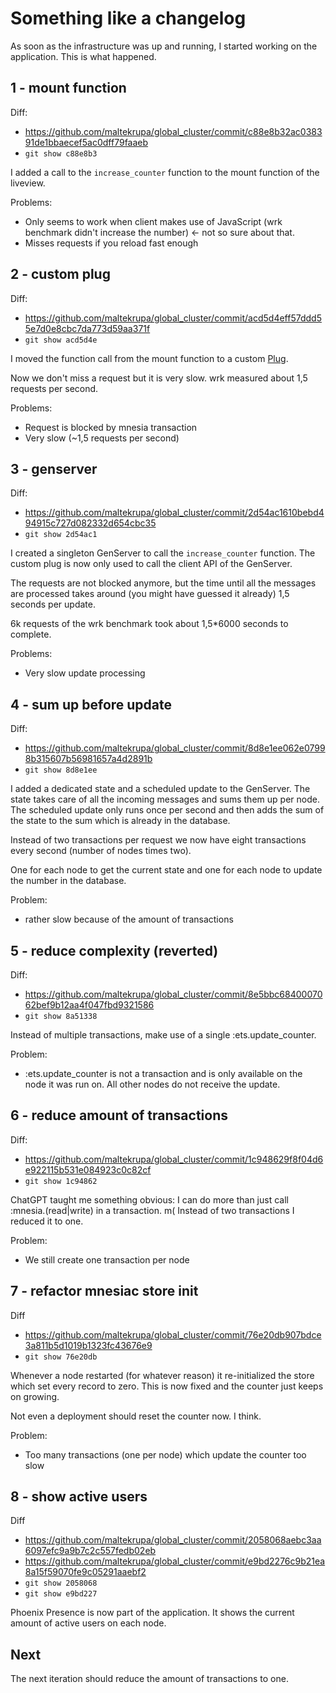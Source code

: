 # Something like a changelog

As soon as the infrastructure was up and running, I started working on the
application. This is what happened.

## 1 - mount function

Diff:
- https://github.com/maltekrupa/global_cluster/commit/c88e8b32ac038391de1bbaecef5ac0dff79faaeb
- `git show c88e8b3`

I added a call to the `increase_counter` function to the mount function of the liveview.

Problems:
- Only seems to work when client makes use of JavaScript (wrk benchmark didn't increase the number) <- not so sure about that.
- Misses requests if you reload fast enough

## 2 - custom plug

Diff:
- https://github.com/maltekrupa/global_cluster/commit/acd5d4eff57ddd55e7d0e8cbc7da773d59aa371f
- `git show acd5d4e`

I moved the function call from the mount function to a custom [Plug](https://hexdocs.pm/phoenix/plug.html).

Now we don't miss a request but it is very slow. wrk measured about 1,5 requests per second.

Problems:
- Request is blocked by mnesia transaction
- Very slow (~1,5 requests per second)

## 3 - genserver

Diff:
- https://github.com/maltekrupa/global_cluster/commit/2d54ac1610bebd494915c727d082332d654cbc35
- `git show 2d54ac1`

I created a singleton GenServer to call the `increase_counter` function. The custom plug is now only used to call the client API of the GenServer.

The requests are not blocked anymore, but the time until all the messages are processed takes around (you might have guessed it already) 1,5 seconds per update.

6k requests of the wrk benchmark took about 1,5*6000 seconds to complete.

Problems:
- Very slow update processing

## 4 - sum up before update

Diff:
- https://github.com/maltekrupa/global_cluster/commit/8d8e1ee062e07998b315607b56981657a4d2891b
- `git show 8d8e1ee`

I added a dedicated state and a scheduled update to the GenServer.
The state takes care of all the incoming messages and sums them up per node. The scheduled update only runs once per second and then adds the sum of the state to the sum which is already in the database.

Instead of two transactions per request we now have eight transactions every second (number of nodes times two).

One for each node to get the current state and one for each node to update the number in the database.

Problem:
- rather slow because of the amount of transactions

## 5 - reduce complexity (reverted)

Diff:
- https://github.com/maltekrupa/global_cluster/commit/8e5bbc6840007062bef9b12aa4f047fbd9321586
- `git show 8a51338`

Instead of multiple transactions, make use of a single :ets.update_counter.

Problem:
- :ets.update_counter is not a transaction and is only available on the node it
  was run on. All other nodes do not receive the update.

## 6 - reduce amount of transactions

Diff:
- https://github.com/maltekrupa/global_cluster/commit/1c948629f8f04d6e922115b531e084923c0c82cf
- `git show 1c94862`

ChatGPT taught me something obvious: I can do more than just call :mnesia.(read|write) in a transaction. m(
Instead of two transactions I reduced it to one.

Problem:
- We still create one transaction per node

## 7 - refactor mnesiac store init

Diff
- https://github.com/maltekrupa/global_cluster/commit/76e20db907bdce3a811b5d1019b1323fc43676e9
- `git show 76e20db`

Whenever a node restarted (for whatever reason) it re-initialized the store
which set every record to zero. This is now fixed and the counter just keeps on growing.

Not even a deployment should reset the counter now. I think.

Problem:
- Too many transactions (one per node) which update the counter too slow

## 8 - show active users

Diff
- https://github.com/maltekrupa/global_cluster/commit/2058068aebc3aa6097efc9a9b7c2c557fedb02eb
- https://github.com/maltekrupa/global_cluster/commit/e9bd2276c9b21ea8a15f59070fe9c05291aaebf2
- `git show 2058068`
- `git show e9bd227`

Phoenix Presence is now part of the application. It shows the current amount of
active users on each node.

## Next

The next iteration should reduce the amount of transactions to one.

